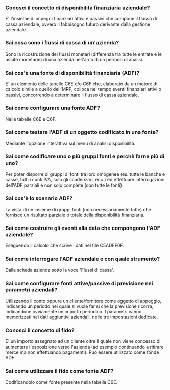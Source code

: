 ### **Conosci il concetto di disponibilità finanziaria aziendale?**

E' l'insieme di impegni finanziari attivi e passivi che compone il flusso di cassa aziendale, ovvero il fabbisogno futuro derivante dalla gestione aziendale.
### **Sai cosa sono i flussi di cassa di un'azienda?**

Sono la ricostruzione dei flussi monetari (differenza tra tutte le entrate e le uscite monetarie) di una azienda nell'arco di un periodo di analisi.
### **Sai cos'è una fonte di disponibilità finanziaria (ADF)?**

E' un elemento delle tabelle C6E e/o C6F che, elaborato da un motore di calcolo simile a quello dell'MRP, colloca nel tempo eventi finanziari attivi o passivi, concorrendo a determinare il flusso di cassa aziendale.
### **Sai come configurare una fonte ADF?**

Nelle tabelle C6E e C6F.
### **Sai come testare l'ADF di un oggetto codificato in una fonte?**

Mediante l'opzione interattiva sul menu di analisi disponibilità.
### **Sai come codificare uno o più gruppi fonti e perchè farne più di uno?**

Per poter disporre di gruppi di fonti tra loro omogenee (es. tutte le banche e casse, tutti i conti IVA,  solo gli scadenzari, ecc.) ed effettuare interrogazioni dell'ADF parziali e non solo complete (con tutte le fonti).
### **Sai cos'è lo scenario ADF?**

La vista di un insieme di gruppi fonti (non necessariamente tutte) che fornisce un risultato parziale o totale della disponibilità finanziaria.
### **Sai come costruire gli eventi alla data che compongono l'ADF aziendale?**

Eseguendo il calcolo che scrive i dati nel file C5ADFF0F.
### **Sai come interrogare l'ADF aziendale e con quale strumento?**

Dalla scheda azienda sotto la voce 'Flussi di cassa'.
### **Sai come configurare fonti attive/passive di previsione nei parametri aziendali?**

Utilizzando il conto oppure un cliente/fornitore come oggetto di appoggio, indicando un periodo nel quale si vuole far sì che la previsione ricorra, indicandone ovviamente un importo periodico.
I parametri vanno memorizzati nei dati aggiuntivi aziendali, nelle tre impostazioni dedicate.
### **Conosci il concetto di fido?**

E' un importo assegnato ad un cliente oltre il quale non viene concesso di aumentare l'esposizione verso l'azienda (ad esempio continuando a ritirare merce ma non effettuando pagamenti). Può essere utilizzato come fonde ADF.
### **Sai come utilizzare il fido come fonte ADF?**

Codificandolo come fonte presente nella tabella C6E.
